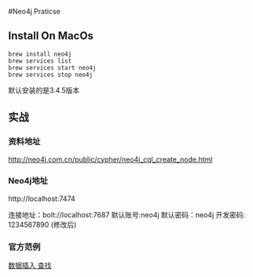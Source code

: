 #Neo4j Praticse
## Install On MacOs
```
brew install neo4j
brew services list
brew services start neo4j
brew services stop neo4j
```
默认安装的是3.4.5版本

## 实战
### 资料地址
http://neo4j.com.cn/public/cypher/neo4j_cql_create_node.html

### Neo4j地址
http://localhost:7474

连接地址：bolt://localhost:7687
默认账号:neo4j
默认密码：neo4j
开发密码: 1234567890 (修改后)

### 官方范例
[  数据插入 ](./movieGraph/Insert.md)
[  查找 ](./movieGraph/Find.md)